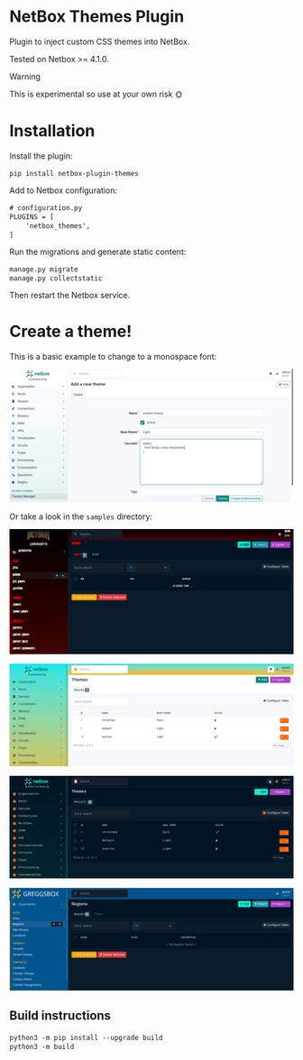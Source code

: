 # NetBox Themes Plugin

Plugin to inject custom CSS themes into NetBox.

Tested on Netbox >= 4.1.0.

> [!WARNING]  
> This is experimental so use at your own risk 🌞

# Installation

Install the plugin:

```
pip install netbox-plugin-themes
```

Add to Netbox configuration:

```
# configuration.py
PLUGINS = [
    'netbox_themes',
]
```

Run the migrations and generate static content:

```
manage.py migrate
manage.py collectstatic
```

Then restart the Netbox service.

# Create a theme!

This is a basic example to change to a monospace font:

![Create a theme](media/create-theme.png?raw=true "Create a theme")

Or take a look in the `samples` directory:

![Doom](media/doom.png?raw=true "Doom theme")

![Sunrise](media/sunrise.png?raw=true "Sunrise theme")

![Christmas](media/christmas.png?raw=true "Christmas theme")

![Greggs](media/greggs.png?raw=true "Greggs theme")

## Build instructions

```
python3 -m pip install --upgrade build
python3 -m build
```
